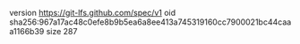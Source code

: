 version https://git-lfs.github.com/spec/v1
oid sha256:967a17ac48c0efe8b9b5ea6a8ee413a745319160cc7900021bc44caaa1166b39
size 287
